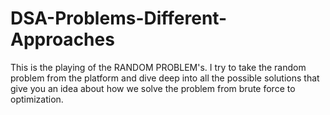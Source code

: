 # DSA-Problems-Different-Approaches
This is the playing of the RANDOM PROBLEM's. I try to take the random problem from the platform and dive deep into all the possible solutions that give you an idea about how we solve the problem from brute force to optimization.
